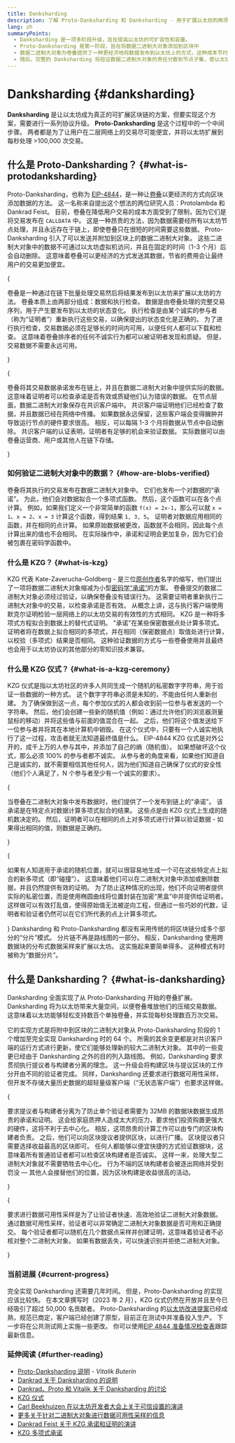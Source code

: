 ```yaml
---
title: Danksharding
description: 了解 Proto-Danksharding 和 Danksharding - 用于扩展以太坊的两项连续升级。
lang: zh
summaryPoints:
  - Danksharding 是一项多阶段升级，旨在提高以太坊的可扩容性和容量。
  - Proto-Danksharding 是第一阶段，旨在将数据二进制大对象添加到区块中
  - 数据二进制大对象为卷叠提供了一种更经济地将数据发布到以太坊上的方式，这种成本节约可以通过更低的交易费使用户间接受益。
  - 随后，完整的 Danksharding 将验证数据二进制大对象的责任分散到节点子集，使以太坊进一步扩展到每秒处理超过 100,000 笔交易。
---
```


# Danksharding {#danksharding}

**Danksharding** 是让以太坊成为真正的可扩展区块链的方案，但要实现这个方案，需要进行一系列协议升级。 **Proto-Danksharding** 是这个过程中的一个中间步骤。 两者都是为了让用户在二层网络上的交易尽可能便宜，并将以太坊扩展到每秒处理 >100,000 次交易。

## 什么是 Proto-Danksharding？ {#what-is-protodanksharding}

Proto-Danksharding，也称为 [EIP-4844](https://eips.ethereum.org/EIPS/eip-4844)，是一种让[卷叠](/layer2/#rollups)以更经济的方式向区块添加数据的方法。 这一名称来自提出这个想法的两位研究人员：Protolambda 和 Dankrad Feist。 目前，卷叠在降低用户交易的成本方面受到了限制，因为它们是将交易发布在 `CALLDATA` 中。 这是一种昂贵的方法，因为数据需要经所有以太坊节点处理，并且永远存在于链上，即使卷叠只在很短的时间需要这些数据。 Proto-Danksharding 引入了可以发送并附加到区块上的数据二进制大对象。 这些二进制大对象中的数据不可通过以太坊虚拟机访问，并且在固定的时间（1-3 个月）后会自动删除。 这意味着卷叠可以更经济的方式发送其数据，节省的费用会让最终用户的交易更加便宜。

{
<ExpandableCard title="为什么二进制大对象能让卷叠更经济？" eventCategory="/roadmap/danksharding" eventName="clicked why do blocks make rollups cheaper?">

卷叠是一种通过在链下批量处理交易然后将结果发布到以太坊来扩展以太坊的方法。 卷叠本质上由两部分组成：数据和执行检查。 数据是由卷叠处理的完整交易序列，用于产生要发布到以太坊的状态变化。 执行检查是由某个诚实的参与者（称为“证明者”）重新执行这些交易，以确保提出的状态变化是正确的。 为了进行执行检查，交易数据必须在足够长的时间内可用，以便任何人都可以下载和检查。 这意味着卷叠排序者的任何不诚实行为都可以被证明者发现和质疑。 但是，交易数据不需要永远可用。

</ExpandableCard>
}

{
<ExpandableCard title="为什么可以删除二进制大对象的数据？" eventCategory="/roadmap/danksharding" eventName="clicked why is it OK to delete the blob data?">

卷叠将其交易数据承诺发布在链上，并且在数据二进制大对象中提供实际的数据。 这意味着证明者可以检查承诺是否有效或质疑他们认为错误的数据。 在节点层面，数据二进制大对象保存在共识客户端中。 共识客户端证明他们已经检查了数据，并且数据已经在网络中传播。 如果数据永远保留，这些客户端会变得臃肿并导致运行节点的硬件要求很高。 相反，可以每隔 1-3 个月将数据从节点中自动删除。 共识客户端的认证表明，证明者有足够的机会来验证数据。 实际数据可以由卷叠运营商、用户或其他人在链下存储。

</ExpandableCard>
}

### 如何验证二进制大对象中的数据？ {#how-are-blobs-verified}

卷叠将其执行的交易发布在数据二进制大对象中。 它们也发布一个对数据的“承诺”。 为此，他们会对数据拟合一个多项式函数。 然后，这个函数可以在各个点计算。 例如，如果我们定义一个非常简单的函数 `f(x) = 2x-1`，那么可以就 `x = 1`、`x = 2`、`x = 3` 计算这个函数，得到结果 `1, 3, 5`。 证明者对数据应用相同的函数，并在相同的点计算。 如果原始数据被更改，函数就不会相同，因此每个点计算出来的值也不会相同。 在实际操作中，承诺和证明会更加复杂，因为它们会被包裹在密码学函数中。

### 什么是 KZG？ {#what-is-kzg}

KZG 代表 Kate-Zaverucha-Goldberg - 是三位[原创作者](https://link.springer.com/chapter/10.1007/978-3-642-17373-8_11)名字的缩写，他们提出了一项将数据二进制大对象缩减为小型[密码学“承诺”](https://dankradfeist.de/ethereum/2020/06/16/kate-polynomial-commitments.html)的方案。 卷叠提交的数据二进制大对象必须经过验证，以确保卷叠没有错误行为。 这需要证明者重新执行二进制大对象中的交易，以检查承诺是否有效。 从概念上讲，这与执行客户端使用默克尔证明检验一层网络上的以太坊交易的有效性的方式相同。 KZG 是一种将多项式方程拟合到数据上的替代式证明。 "承诺"在某些保密数据点处计算多项式。 证明者将在数据上拟合相同的多项式，并在相同（保密数据点）取值处进行计算，以校验（多项式）结果是否相同。 这种验证数据的方式与一些卷叠使用并且最终也会用于以太坊协议的其他部分的零知识技术兼容。

### 什么是 KZG 仪式？ {#what-is-a-kzg-ceremony}

KZG 仪式是指以太坊社区的许多人共同生成一个随机的私密数字字符串，用于验证一些数据的一种方式。 这个数字字符串必须是未知的，不能由任何人重新创建。 为了确保做到这一点，每个参加仪式的人都会收到前一位参与者发送的一个字符串。 然后，他们会创建一些新的随机值（例如：通过允许他们的浏览器测量鼠标的移动）并将这些值与前面的值混合在一起。 之后，他们将这个值发送给下一位参与者并将其在本地计算机中销毁。 在这个仪式中，只要有一个人诚实地执行了这一过程，攻击者就无法知道最终值是什么。 EIP-4844 KZG 仪式是对外公开的，成千上万的人参与其中，并添加了自己的熵（随机值）。 如果想破坏这个仪式，那么必须 100% 的参与者都不诚实。 从参与者的角度来看，如果他们知道自己是诚实的，就不需要相信其他任何人，因为他们知道自己确保了仪式的安全性（他们个人满足了，N 个参与者至少有一个诚实的要求）。

{
<ExpandableCard title="KZG 仪式上的随机数是用来做什么的？" eventCategory="/roadmap/danksharding" eventName="clicked why is the random number from the KZG ceremony used for?">

当卷叠在二进制大对象中发布数据时，他们提供了一个发布到链上的"承诺"。 该承诺是在特定点对数据计算多项式拟合的结果。 这些点是由 KZG 仪式上生成的随机数决定的。 然后，证明者可以在相同的点上对多项式进行计算以验证数据 - 如果得出相同的值，则数据是正确的。

</ExpandableCard>
}

{
<ExpandableCard title="为什么 KZG 的随机数据必须保密？" eventCategory="/roadmap/danksharding" eventName="clicked why does the KZG random data have to stay secret?">

如果有人知道用于承诺的随机位置，就可以很容易地生成一个可在这些特定点上拟合的新多项式（即“碰撞”）。 这意味着他们可以在二进制大对象中添加或删除数据，并且仍然提供有效的证明。 为了防止这种情况的出现，他们不向证明者提供实际的私密位置，而是使用椭圆曲线将位置封装在加密“黑盒”中并提供给证明者。 这样做可以有效打乱值，使得原始值无法被逆向工程，但通过一些巧妙的代数，证明者和验证者仍然可以在它们所代表的点上计算多项式。

</ExpandableCard>
}

<InfoBanner isWarning mb={8}>
  Danksharding 和 Proto-Danksharding 都没有采用传统的将区块链分成多个部分的“分片”模式。 分片链不再是路线图的一部分。 相反，Danksharding 使用跨数据块的分布式数据采样来扩展以太坊。 这实施起来要简单得多。 这种模式有时被称为“数据分片”。
</InfoBanner>

## 什么是 Danksharding？ {#what-is-danksharding}

Danksharding 全面实现了从 Proto-Danksharding 开始的卷叠扩展。 Danksharding 将为以太坊带来大量空间，以便卷叠堆放他们的压缩交易数据。 这意味着以太坊能够轻松支持数百个单独卷叠，并实现每秒处理数百万次交易。

它的实现方式是将附中到区块的二进制大对象从 Proto-Danksharding 阶段的 1 个增加至完全实现 Danksharding 时的 64 个。 所需的其余变更都是对共识客户端的运行方式进行更新，使它们能够处理新的较大二进制大对象。 其中的一些变更已经由于 Danksharding 之外的目的列入路线图。 例如，Danksharding 要求贯彻执行提议者与构建者分离的理念。 这一升级会将构建区块与提议区块的工作分开由不同的验证者完成。 同样，Danksharding 还要求进行数据可用性采样，但开发不存储大量历史数据的超轻量级客户端（“无状态客户端”）也要求这样做。

{
<ExpandableCard title="为什么 Danksharding 要求提议者与构建者分离？" eventCategory="/roadmap/danksharding" eventName="clicked why does danksharding require proposer-builder separation?">

要求提议者与构建者分离为了防止单个验证者需要为 32MB 的数据块数据生成昂贵的承诺和证明。 这会给家庭质押人造成太大的压力，要求他们投资购置更强大的硬件，这将不利于去中心化。 相反，这项昂贵的计算工作可以由专门的区块构建者负责。 之后，他们可以向区块提议者提供区块，以进行广播。 区块提议者只需要选择收益最高的区块即可。 任何人都能够以便宜快捷的方式验证数据块，这意味着所有普通验证者都可以检查区块构建者是否诚实。 这样一来，处理大型二进制大对象就不需要牺牲去中心化。 行为不端的区块构建者会被逐出网络并受到罚没 — 其他人会接替他们的位置，因为区块构建是收益很高的活动。

</ExpandableCard>
}

{
<ExpandableCard title="为什么 Danksharding 要求进行数据可用性采样？" eventCateogry="/roadmap/danksharding" eventName="clicked why does danksharding require data availability sampling?">

要求进行数据可用性采样是为了让验证者快速、高效地验证二进制大对象数据。 通过数据可用性采样，验证者可以非常确定二进制大对象数据是否可用和正确提交。 每个验证者都可以随机在几个数据点采样并创建证明，这意味着验证者不必核对整个二进制大对象。 如果有数据丢失，可以快速识别并拒绝二进制大对象。

</ExpandableCard>
}

### 当前进展 {#current-progress}

完全实现 Danksharding 还需要几年时间。 但是，Proto-Danksharding 的实现应该比较快。 在本文章撰写时（2023 年 2 月），KZG 仪式仍然在开放并且至今已经吸引了超过 50,000 名贡献者。 Proto-Danksharding 的[以太坊改进提案](https://eips.ethereum.org/EIPS/eip-4844)已经成熟，规范已商定，客户端已经创建了原型，目前正在测试中并准备投入生产。 下一步将在公共测试网上实施一些更改。 你可以使用[EIP 4844 准备情况检查表](https://github.com/ethereum/pm/blob/master/Breakout-Room/4844-readiness-checklist.md#client-implementation-status)跟踪最新信息。

### 延伸阅读 {#further-reading}

- [Proto-Danksharding 说明](https://notes.ethereum.org/@vbuterin/proto_danksharding_faq) - _Vitalik Buterin_
- [Dankrad 关于 Danksharding 的说明](https://notes.ethereum.org/@dankrad/new_sharding)
- [Dankrad、Proto 和 Vitalik 关于 Danksharding 的讨论](https://www.youtube.com/watch?v=N5p0TB77flM)
- [KZG 仪式](https://ceremony.ethereum.org/)
- [Carl Beekhuizen 在以太坊开发者大会上关于可信设置的演讲](https://archive.devcon.org/archive/watch/6/the-kzg-ceremony-or-how-i-learnt-to-stop-worrying-and-love-trusted-setups/?tab=YouTube)
- [更多关于针对二进制大对象进行数据可用性采样的信息](https://hackmd.io/@vbuterin/sharding_proposal#ELI5-data-availability-sampling)
- [Dankrad Feist 关于 KZG 承诺和证明的演讲](https://youtu.be/8L2C6RDMV9Q)
- [KZG 多项式承诺](https://dankradfeist.de/ethereum/2020/06/16/kate-polynomial-commitments.html)
